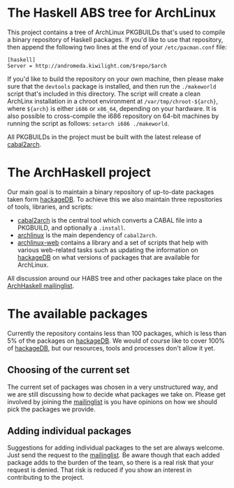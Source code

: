 The Haskell ABS tree for ArchLinux
==================================

This project contains a tree of ArchLinux PKGBUILDs that's used to compile a
binary repository of Haskell packages. If you'd like to use that repository,
then append the following two lines at the end of your `/etc/pacman.conf` file:

    [haskell]
    Server = http://andromeda.kiwilight.com/$repo/$arch

If you'd like to build the repository on your own machine, then please make
sure that the `devtools` package is installed, and then run the `./makeworld`
script that's included in this directory. The script will create a clean
ArchLinx installation in a chroot environment at `/var/tmp/chroot-${arch}`,
where `${arch}` is either `i686` or `x86_64`, depending on your hardware. It is
also possible to cross-compile the i686 repository on 64-bit machines by
running the script as follows: `setarch i686 ./makeworld`.

All PKGBUILDs in the project must be built with the latest release of
[cabal2arch][2].

The ArchHaskell project
=======================

Our main goal is to maintain a binary repository of up-to-date packages taken
form [hackageDB][1].  To achieve this we also maintain three repositories of
tools, libraries, and scripts:

* [cabal2arch][2] is the central tool which converts a CABAL file into a
  PKGBUILD, and optionally a `.install`.
* [archlinux][3] is the main dependency of `cabal2arch`.
* [archlinux-web][4] contains a library and a set of scripts that help with
  various web-related tasks such as updating the information on [hackageDB][1]
  on what versions of packages that are available for ArchLinux.

All discussion around our HABS tree and other packages take place on the
[ArchHaskell mailinglist][5].

The available packages
======================

Currently the repository contains less than 100 packages, which is less than
5% of the packages on [hackageDB][1].  We would of course like to cover 100%
of [hackageDB][1], but our resources, tools and processes don't allow it yet.

Choosing of the current set
--------------------------

The current set of packages was chosen in a very unstructured way, and we are
still discussing how to decide what packages we take on.  Please get involved
by joining the [mailinglist][5] is you have opinions on how we should pick the
packages we provide.

Adding individual packages
--------------------------

Suggestions for adding individual packages to the set are always welcome.
Just send the request to the [mailinglist][5].  Be aware though that each
added package adds to the burden of the team, so there is a real risk that
your request is denied.  That risk is reduced if you show an interest in
contributing to the project.

[1]: http://hackage.haskell.org/packages/hackage.html
[2]: https://github.com/archhaskell/cabal2arch
[3]: https://github.com/archhaskell/archlinux
[4]: https://github.com/archhaskell/archlinux-web
[5]: http://www.haskell.org/mailman/listinfo/arch-haskell
